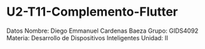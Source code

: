 # U2-T11-Complemento-Flutter
Datos
Nombre: Diego Emmanuel Cardenas Baeza
Grupo: GIDS4092
Materia: Desarrollo de Dispositivos Inteligentes
Unidad: II

